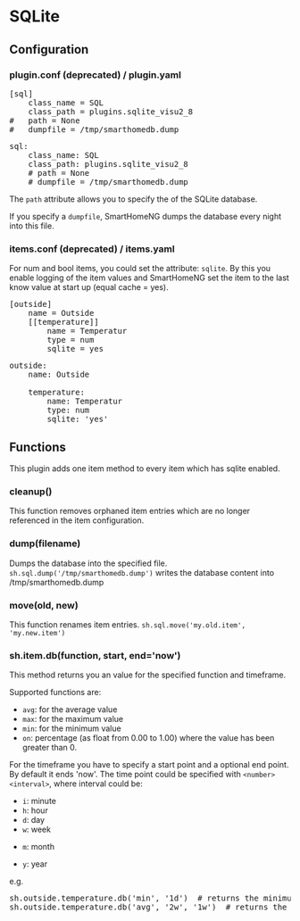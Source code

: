 # SQLite

## Configuration

### plugin.conf (deprecated) / plugin.yaml
<pre>
[sql]
    class_name = SQL
    class_path = plugins.sqlite_visu2_8
#   path = None
#   dumpfile = /tmp/smarthomedb.dump
</pre>

<pre>
sql:
    class_name: SQL
    class_path: plugins.sqlite_visu2_8
    # path = None
    # dumpfile = /tmp/smarthomedb.dump
</pre>

The `path` attribute allows you to specify the of the SQLite database.

If you specify a `dumpfile`, SmartHomeNG dumps the database every night into this file.

### items.conf (deprecated) / items.yaml

For num and bool items, you could set the attribute: `sqlite`. By this you enable logging of the item values and SmartHomeNG set the item to the last know value at start up (equal cache = yes).

<pre>
[outside]
    name = Outside
    [[temperature]]
        name = Temperatur
        type = num
        sqlite = yes
</pre>

<pre>
outside:
    name: Outside

    temperature:
        name: Temperatur
        type: num
        sqlite: 'yes'
</pre>

## Functions
This plugin adds one item method to every item which has sqlite enabled.

### cleanup()
This function removes orphaned item entries which are no longer referenced in the item configuration.

### dump(filename)
Dumps the database into the specified file.
`sh.sql.dump('/tmp/smarthomedb.dump')` writes the database content into /tmp/smarthomedb.dump

### move(old, new)
This function renames item entries.
`sh.sql.move('my.old.item', 'my.new.item')`

### sh.item.db(function, start, end='now')
This method returns you an value for the specified function and timeframe.

Supported functions are:

   * `avg`: for the average value
   * `max`: for the maximum value
   * `min`: for the minimum value
   * `on`: percentage (as float from 0.00 to 1.00) where the value has been greater than 0.

For the timeframe you have to specify a start point and a optional end point. By default it ends 'now'.
The time point could be specified with `<number><interval>`, where interval could be:

   * `i`: minute
   * `h`: hour
   * `d`: day
   * `w`: week
   + `m`: month
   * `y`: year

e.g.
<pre>
sh.outside.temperature.db('min', '1d')  # returns the minimum temperature within the last day
sh.outside.temperature.db('avg', '2w', '1w')  # returns the average temperature of the week before last week
</pre>
